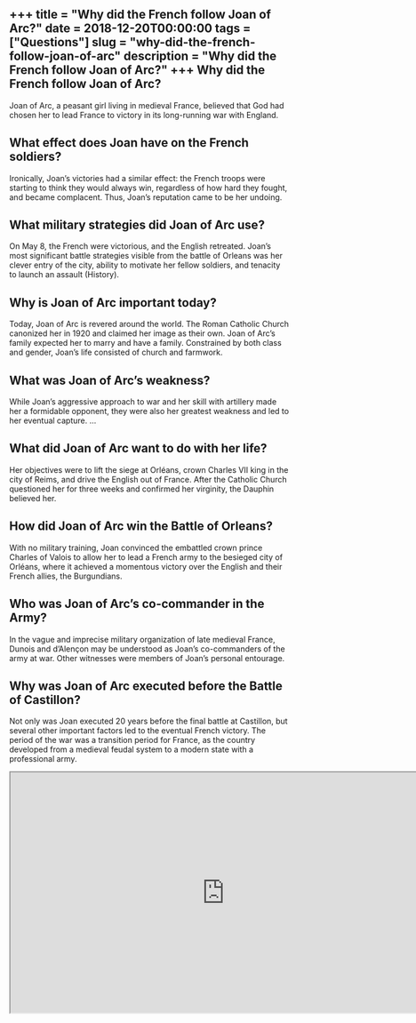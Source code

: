+++
title = "Why did the French follow Joan of Arc?"
date = 2018-12-20T00:00:00
tags = ["Questions"]
slug = "why-did-the-french-follow-joan-of-arc"
description = "Why did the French follow Joan of Arc?"
+++
Why did the French follow Joan of Arc?
--------------------------------------

Joan of Arc, a peasant girl living in medieval France, believed that God had chosen her to lead France to victory in its long-running war with England.

What effect does Joan have on the French soldiers?
--------------------------------------------------

Ironically, Joan’s victories had a similar effect: the French troops were starting to think they would always win, regardless of how hard they fought, and became complacent. Thus, Joan’s reputation came to be her undoing.

What military strategies did Joan of Arc use?
---------------------------------------------

On May 8, the French were victorious, and the English retreated. Joan’s most significant battle strategies visible from the battle of Orleans was her clever entry of the city, ability to motivate her fellow soldiers, and tenacity to launch an assault (History).

Why is Joan of Arc important today?
-----------------------------------

Today, Joan of Arc is revered around the world. The Roman Catholic Church canonized her in 1920 and claimed her image as their own. Joan of Arc’s family expected her to marry and have a family. Constrained by both class and gender, Joan’s life consisted of church and farmwork.

What was Joan of Arc’s weakness?
--------------------------------

While Joan’s aggressive approach to war and her skill with artillery made her a formidable opponent, they were also her greatest weakness and led to her eventual capture. …

What did Joan of Arc want to do with her life?
----------------------------------------------

Her objectives were to lift the siege at Orléans, crown Charles VII king in the city of Reims, and drive the English out of France. After the Catholic Church questioned her for three weeks and confirmed her virginity, the Dauphin believed her.

How did Joan of Arc win the Battle of Orleans?
----------------------------------------------

With no military training, Joan convinced the embattled crown prince Charles of Valois to allow her to lead a French army to the besieged city of Orléans, where it achieved a momentous victory over the English and their French allies, the Burgundians.

Who was Joan of Arc’s co-commander in the Army?
-----------------------------------------------

In the vague and imprecise military organization of late medieval France, Dunois and d’Alençon may be understood as Joan’s co-commanders of the army at war. Other witnesses were members of Joan’s personal entourage.

Why was Joan of Arc executed before the Battle of Castillon?
------------------------------------------------------------

Not only was Joan executed 20 years before the final battle at Castillon, but several other important factors led to the eventual French victory. The period of the war was a transition period for France, as the country developed from a medieval feudal system to a modern state with a professional army.

<iframe allow="accelerometer; autoplay; clipboard-write; encrypted-media; gyroscope; picture-in-picture" allowfullscreen="" class="__youtube_prefs__  epyt-is-override  no-lazyload" data-no-lazy="1" data-origheight="433" data-origwidth="770" data-skipgform_ajax_framebjll="" height="433" id="_ytid_42418" loading="lazy" src="https://www.youtube.com/embed/yw1M5J_lXdc?enablejsapi=1&autoplay=0&cc_load_policy=0&cc_lang_pref=&iv_load_policy=1&loop=0&modestbranding=0&rel=1&fs=1&playsinline=0&autohide=2&theme=dark&color=red&controls=1&" title="YouTube player" width="770"></iframe>